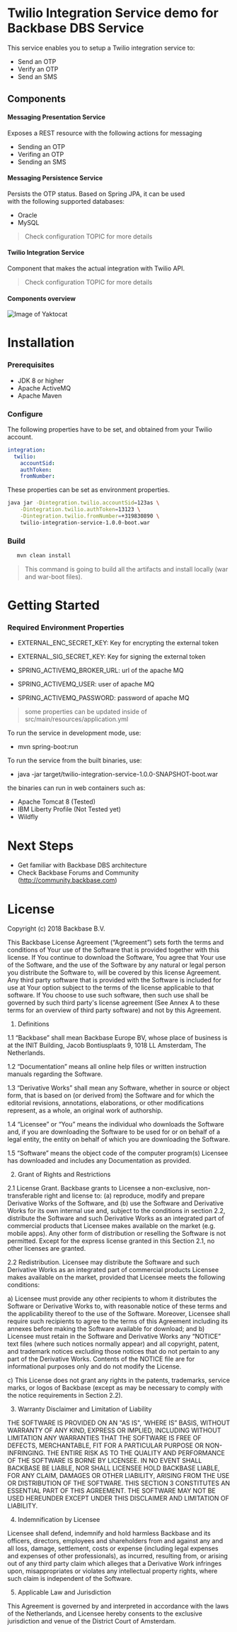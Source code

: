 # Twilio Integration Service demo for Backbase DBS Service

This service enables you to setup a Twilio integration service to:
 
- Send an OTP
- Verify an OTP
- Send an SMS

## Components

#### Messaging Presentation Service
Exposes a REST resource with the following actions for messaging

- Sending an OTP
- Verifing an OTP
- Sending an SMS
    
#### Messaging Persistence Service
 Persists the OTP status. Based on Spring JPA, it can be used  
 with the following supported databases:
 
 - Oracle
 - MySQL

> Check configuration TOPIC for more details
 
#### Twilio Integration Service

Component that makes the actual integration with Twilio API.
 
> Check configuration TOPIC for more details

#### Components overview

![Image of Yaktocat](docs/img/messaging-diagram.png)

Installation
============

### Prerequisites

 - JDK 8 or higher
 - Apache ActiveMQ
 - Apache Maven

### Configure

The following properties have to be set, and obtained from your Twilio account.

```yaml
integration:
  twilio:
    accountSid: 
    authToken: 
    fromNumber: 
```

These properties can be set as environment properties.

```bash
java jar -Dintegration.twilio.accountSid=123as \
    -Dintegration.twilio.authToken=13123 \
    -Dintegration.twilio.fromNumber=+319830890 \ 
    twilio-integration-service-1.0.0-boot.war
```


### Build

```bash 
   mvn clean install
```
 > This command is going to build all the artifacts and install locally (war and war-boot files).

Getting Started
============

### Required Environment Properties

  - EXTERNAL_ENC_SECRET_KEY: Key for encrypting the external token
  - EXTERNAL_SIG_SECRET_KEY: Key for signing the external token
  
  - SPRING_ACTIVEMQ_BROKER_URL: url of the apache MQ
  - SPRING_ACTIVEMQ_USER: user of apache MQ
  - SPRING_ACTIVEMQ_PASSWORD: password of apache MQ

> some properties can be updated inside of src/main/resources/application.yml

To run the service in development mode, use:
- mvn spring-boot:run

To run the service from the built binaries, use:
- java -jar target/twilio-integration-service-1.0.0-SNAPSHOT-boot.war

the binaries can run in web containers such as:
   - Apache Tomcat 8 (Tested)
   - IBM Liberty Profile (Not Tested yet)
   - Wildfly

Next Steps
==========

 - Get familiar with Backbase DBS architecture
 - Check Backbase Forums and Community (http://community.backbase.com)

License
=======
Copyright (c) 2018 Backbase B.V.

This Backbase License Agreement (“Agreement”) sets forth the terms and conditions of Your use of the Software that is provided together with this license. If You continue to download the Software, You agree that Your use of the Software, and the use of the Software by any natural or legal person you distribute the Software to, will be covered by this license Agreement. Any third party software that is provided with the Software is included for use at Your option subject to the terms of the license applicable to that software. If You choose to use such software, then such use shall be governed by such third party's license agreement (See Annex A to these terms for an overview of third party software) and not by this Agreement.

1. Definitions

1.1 “Backbase” shall mean Backbase Europe BV, whose place of business is at the INIT Building, Jacob Bontiusplaats 9, 1018 LL Amsterdam, The Netherlands.

1.2 “Documentation” means all online help files or written instruction manuals regarding the Software.

1.3 “Derivative Works” shall mean any Software, whether in source or object form, that is based on (or derived from) the Software and for which the editorial revisions, annotations, elaborations, or other modifications represent, as a whole, an original work of authorship.

1.4 “Licensee” or “You” means the individual who downloads the Software and, if you are downloading the Software to be used for or on behalf of a legal entity, the entity on behalf of which you are downloading the Software.

1.5 “Software” means the object code of the computer program(s) Licensee has downloaded and includes any Documentation as provided.

2. Grant of Rights and Restrictions

2.1 License Grant. Backbase grants to Licensee a non-exclusive, non-transferable right and license to: (a) reproduce, modify and prepare Derivative Works of the Software, and (b) use the Software and Derivative Works for its own internal use and, subject to the conditions in section 2.2, distribute the Software and such Derivative Works as an integrated part of commercial products that Licensee makes available on the market (e.g. mobile apps). Any other form of distribution or reselling the Software is not permitted. Except for the express license granted in this Section 2.1, no other licenses are granted.

2.2 Redistribution. Licensee may distribute the Software and such Derivative Works as an integrated part of commercial products Licensee makes available on the market, provided that Licensee meets the following conditions:

a) Licensee must provide any other recipients to whom it distributes the Software or Derivative Works to, with reasonable notice of these terms and the applicability thereof to the use of the Software. Moreover, Licensee shall require such recipients to agree to the terms of this Agreement including its annexes before making the Software available for download; and
b) Licensee must retain in the Software and Derivative Works any “NOTICE” text files (where such notices normally appear) and all copyright, patent, and trademark notices excluding those notices that do not pertain to any part of the Derivative Works. Contents of the NOTICE file are for informational purposes only and do not modify the License.

c) This License does not grant any rights in the patents, trademarks, service marks, or logos of Backbase (except as may be necessary to comply with the notice requirements in Section 2.2).

3. Warranty Disclaimer and Limitation of Liability

THE SOFTWARE IS PROVIDED ON AN "AS IS", ‘WHERE IS” BASIS, WITHOUT WARRANTY OF ANY KIND, EXPRESS OR IMPLIED, INCLUDING WITHOUT LIMITATION ANY WARRANTIES THAT THE SOFTWARE IS FREE OF DEFECTS, MERCHANTABLE, FIT FOR A PARTICULAR PURPOSE OR NON-INFRINGING. THE ENTIRE RISK AS TO THE QUALITY AND PERFORMANCE OF THE SOFTWARE IS BORNE BY LICENSEE. IN NO EVENT SHALL BACKBASE BE LIABLE, NOR SHALL LICENSEE HOLD BACKBASE LIABLE, FOR ANY CLAIM, DAMAGES OR OTHER LIABILITY, ARISING FROM THE USE OR DISTRIBUTION OF THE SOFTWARE. THIS SECTION 3 CONSTITUTES AN ESSENTIAL PART OF THIS AGREEMENT. THE SOFTWARE MAY NOT BE USED HEREUNDER EXCEPT UNDER THIS DISCLAIMER AND LIMITATION OF LIABILITY.

4. Indemnification by Licensee

Licensee shall defend, indemnify and hold harmless Backbase and its officers, directors, employees and shareholders from and against any and all loss, damage, settlement, costs or expense (including legal expenses and expenses of other professionals), as incurred, resulting from, or arising out of any third party claim which alleges that a Derivative Work infringes upon, misappropriates or violates any intellectual property rights, where such claim is independent of the Software.

5. Applicable Law and Jurisdiction

This Agreement is governed by and interpreted in accordance with the laws of the Netherlands, and Licensee hereby consents to the exclusive jurisdiction and venue of the District Court of Amsterdam.
